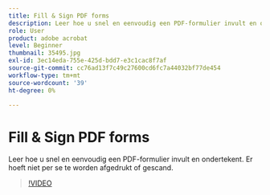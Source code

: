 ```yaml
---
title: Fill & Sign PDF forms
description: Leer hoe u snel en eenvoudig een PDF-formulier invult en ondertekent
role: User
product: adobe acrobat
level: Beginner
thumbnail: 35495.jpg
exl-id: 3ec14eda-755e-425d-bdd7-e3c1cac8f7af
source-git-commit: cc76ad13f7c49c27600cd6fc7a44032bf77de454
workflow-type: tm+mt
source-wordcount: '39'
ht-degree: 0%

---
```


# Fill &amp; Sign PDF forms

Leer hoe u snel en eenvoudig een PDF-formulier invult en ondertekent. Er hoeft niet per se te worden afgedrukt of gescand.

>[!VIDEO](https://video.tv.adobe.com/v/35495?hidetitle=true)
